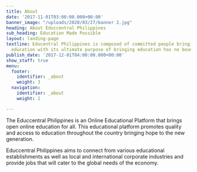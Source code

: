 ```yaml
---
title: About
date: '2017-11-01T03:00:00.000+00:00'
banner_image: "/uploads/2020/03/27/banner 2.jpg"
heading: About Educcentral Philippines
sub_heading: Education Made Possible
layout: landing-page
textline: Educentral Philippines is composed of committed people bringing quality
  education with its ultimate purpose of bringing education has no boundaries.
publish_date: '2017-12-01T04:00:00.000+00:00'
show_staff: true
menu:
  footer:
    identifier: _about
    weight: 3
  navigation:
    identifier: _about
    weight: 2

---
```

The Educcentral Philippines is an Online Educational Platform that brings open online education for all.  This educational platform promotes quality and access to education throughout the country bringing hope to the new generation.

Educcentral Philippines aims to connect from various educational establishments as well as local and international corporate industries and provide jobs that will cater to the global needs of the economy.